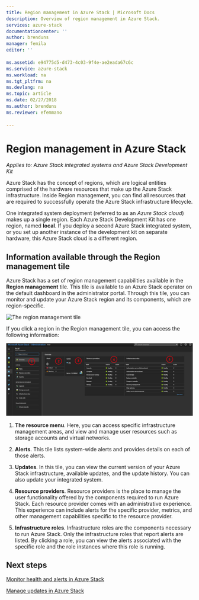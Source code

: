 ```yaml
---
title: Region management in Azure Stack | Microsoft Docs
description: Overview of region management in Azure Stack.
services: azure-stack
documentationcenter: ''
author: brenduns
manager: femila
editor: ''

ms.assetid: e94775d5-d473-4c03-9f4e-ae2eada67c6c
ms.service: azure-stack
ms.workload: na
ms.tgt_pltfrm: na
ms.devlang: na
ms.topic: article
ms.date: 02/27/2018
ms.author: brenduns
ms.reviewer: efemmano

---
```

# Region management in Azure Stack

*Applies to: Azure Stack integrated systems and Azure Stack Development Kit*

Azure Stack has the concept of regions, which are logical entities comprised of the hardware resources that make up the Azure Stack infrastructure. Inside Region management, you can find all resources that are required to successfully operate the Azure Stack infrastructure lifecycle.

One integrated system deployment (referred to as an *Azure Stack cloud*) makes up a single region. Each Azure Stack Development Kit has one region, named **local**. If you deploy a second Azure Stack integrated system, or you set up another instance of the development kit on separate hardware, this Azure Stack cloud is a different region.

## Information available through the Region management tile
Azure Stack has a set of region management capabilities available in the **Region management** tile. This tile is available to an Azure Stack operator on the default dashboard in the administrator portal. Through this tile, you can monitor and update your Azure Stack region and its components, which are region-specific.

 ![The region management tile](media/azure-stack-manage-region/image1.png)

 If you click a region in the Region management tile, you can access the following information:

  ![Description of panes on the Region management blade](media/azure-stack-manage-region/image2.png)

1. **The resource menu**. Here, you can access specific infrastructure management areas, and view and manage user resources such as storage accounts and virtual networks.

2. **Alerts**. This tile lists system-wide alerts and provides details on each of those alerts.

3. **Updates**. In this tile, you can view the current version of your Azure Stack infrastructure, available updates, and the update history. You can also update your integrated system.

4. **Resource providers**. Resource providers is the place to manage the user functionality offered by the components required to run Azure Stack. Each resource provider comes with an administrative experience. This experience can include alerts for the specific provider, metrics, and other management capabilities specific to the resource provider.

5. **Infrastructure roles**. Infrastructure roles are the components necessary to run Azure Stack. Only the infrastructure roles that report alerts are listed. By clicking a role, you can view the alerts associated with the specific role and the role instances where this role is running.

## Next steps
[Monitor health and alerts in Azure Stack](azure-stack-monitor-health.md)

[Manage updates in Azure Stack](azure-stack-updates.md)

